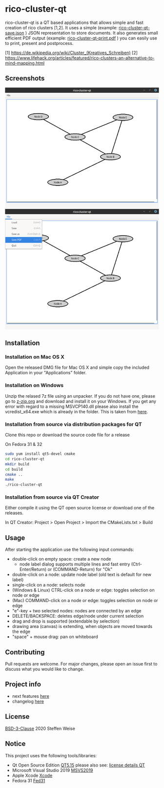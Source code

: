 # rico-cluster-qt

rico-cluster-qt is a QT based applications that allows simple and fast creation of rico clusters [1,2]. It uses a simple (example: [rico-cluster-qt-save.json](resources/rico-cluster-qt-save.json) ) JSON representation to store documents. It also generates small efficient PDF output (example: [rico-cluster-qt-print.pdf](resources/rico-cluster-qt-print.pdf) ) you can easily use to print, present and postprocess.

[1] https://de.wikipedia.org/wiki/Cluster_(Kreatives_Schreiben)
[2] https://www.lifehack.org/articles/featured/rico-clusters-an-alternative-to-mind-mapping.html
## Screenshots

![Main Application Window](resources/rico-cluster-qt.png)
![Main Menu](resources/rico-cluster-qt-2.png)

## Installation

### Installation on Mac OS X

Open the released DMG file for Mac OS X and simple copy the included Application in your "Applications" folder.

### Installation on Windows

Unzip the relased 7z file using an unpacker. If you do not have one, please go to [z-zip.org](https://www.7-zip.org/) and download and install it on your Windows. If you get any error with regard to a missing MSVCP140.dll please also install the vcredist_x64.exe which is already in the folder. This is taken from [here](https://support.microsoft.com/en-us/help/2977003/the-latest-supported-visual-c-downloads).

### Installation from source via distribution packages for QT

Clone this repo or download the source code file for a release

On Fedora 31 & 32

```bash
sudo yum install qt5-devel cmake
cd rico-cluster-qt
mkdir build
cd build
cmake ..
make
./rico-cluster-qt
```


### Installation from source via QT Creator

Either compile it using the QT open source license or download one of the releases.

In QT Creator:
Project > Open Project > Import the CMakeLists.txt > Build


## Usage

After starting the application use the following input commands:

* double-click on empty space: create a new node
  * node label dialog supports multiple lines and fast entry (Ctrl-Enter/Return) or (COMMAND-Return) for "Ok"
* double-click on a node: update node label (old text is default for new label)
* single-click on a node: selects node
* (Windows & Linux) CTRL-click on a node or edge: toggles selection on node or edge
* (Mac) COMMAND-click on a node or edge: toggles selection on node or edge
* "e"-key + two selected nodes: nodes are connected by an edge 
* DELETE/BACKSPACE: deletes edge/node under current selection
* drag and drop is supported (extendable by selection)
* drawing area (canvas) is extending, when objects are moved towards the edge
* "space" + mouse drag: pan on whiteboard

## Contributing
Pull requests are welcome. For major changes, please open an issue first to discuss what you would like to change.

## Project info

* next features [here](NEXT_FEATURES.md)
* changelog [here](CHANGELOG.md)

## License
[BSD-3-Clause](https://opensource.org/licenses/BSD-3-Clause)
2020 Steffen Weise

## Notice

This project uses the following tools/libraries:

* Qt Open Source Edition [QT5.15](https://qt.io) please also see: [license details QT](https://doc.qt.io/qt-5/licenses-used-in-qt.html)
* Microsoft Visual Studio 2019 [MSVS2019](https://visualstudio.microsoft.com/)
* Apple Xcode [Xcode](https://developer.apple.com/xcode/)
* Fedora 31 [Fed31](https://getfedora.org)
